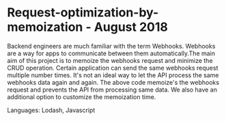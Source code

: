 # Request-optimization-by-memoization - August 2018
Backend engineers are much familiar with the term Webhooks. Webhooks are a way for apps to communicate between them automatically.The main aim of this project is to memoize the webhooks request and minimize the CRUD operation. Certain application can send the same webhooks request multiple number times. It's not an ideal way to let the API process the same webhooks data again and again. The above code memoize's the webhooks request and prevents the API from processing same data. We also have an additional option to customize the memoization time.

Languages: Lodash, Javascript
